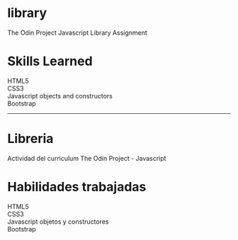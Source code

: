 # library
The Odin Project Javascript Library Assignment
# Skills Learned
HTML5\
CSS3\
Javascript objects and constructors\
Bootstrap

***

# Libreria
Actividad del curriculum The Odin Project - Javascript
# Habilidades trabajadas
HTML5\
CSS3\
Javascript objetos y constructores\
Bootstrap
